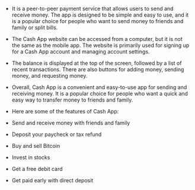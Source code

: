 - It is a peer-to-peer payment service that allows users to send and receive money. The app is designed to be simple and easy to use, and it is a popular choice for people who want to send money to friends and family or split bills.
- The Cash App website can be accessed from a computer, but it is not the same as the mobile app. The website is primarily used for signing up for a Cash App account and managing account settings.
- The balance is displayed at the top of the screen, followed by a list of recent transactions. There are also buttons for adding money, sending money, and requesting money.
- Overall, Cash App is a convenient and easy-to-use app for sending and receiving money. It is a popular choice for people who want a quick and easy way to transfer money to friends and family.

- Here are some of the features of Cash App:

- Send and receive money with friends and family
- Deposit your paycheck or tax refund
- Buy and sell Bitcoin
- Invest in stocks
- Get a free debit card
- Get paid early with direct deposit
